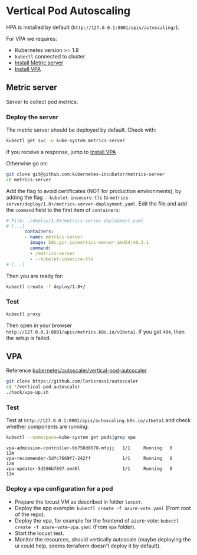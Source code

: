 # Vertical Pod Autoscaling

HPA is installed by default (`http://127.0.0.1:8001/apis/autoscaling/`).

For VPA we requires:
  - Kubernetes version >= 1.9
  - `kubectl` connected to cluster
  - [Install Metric server](#metric-server)
  - [Install VPA](#vpa)

## Metric server

Server to collect pod metrics.

### Deploy the server

The metric server should be deployed by default. Check with:
```bash
kubectl get svc -n kube-system metrics-server
```
If you receive a response, jump to [Install VPA](#vpa)

Otherwise go on:

```bash
git clone git@github.com:kubernetes-incubator/metrics-server
cd metrics-server
```

Add the flag to avoid certificates (NOT for production environments), by adding the flag `--kubelet-insecure-tls` to `metrics-server/deploy/1.8+/metrics-server-deployment.yaml`. Edit the file and add the `command` field to the first item of `containers`:
```yaml
# File: ./deploy/1.8+/metrics-server-deployment.yaml
# [...]
       containers:
       - name: metrics-server
         image: k8s.gcr.io/metrics-server-amd64:v0.3.1
         command:
         - /metrics-server
         - --kubelet-insecure-tls
# [...]
```

Then you are ready for:
```bash
kubectl create -f deploy/1.8+/
```

### Test

```bash
kubectl proxy
```

Then open in your browser `http://127.0.0.1:8001/apis/metrics.k8s.io/v1beta1`. If you get `404`, then the setup is failed.

## VPA

Reference [kubernetes/autoscaler/vertical-pod-autoscaler](https://github.com/kubernetes/autoscaler/tree/master/vertical-pod-autoscaler)

```bash
git clone https://github.com/lorisrossi/autoscaler
cd */vertical-pod-autoscaler
./hack/vpa-up.sh
```

### Test

Test at `http://127.0.0.1:8001/apis/autoscaling.k8s.io/v1beta1` and check whether components are running:
```bash
kubectl --namespace=kube-system get pods|grep vpa
```

```
vpa-admission-controller-6b758d8678-mfpjj   1/1     Running   0          12m
vpa-recommender-5dfc7669f7-242ff            1/1     Running   0          12m
vpa-updater-5d596b7897-xm46l                1/1     Running   0          12m
```

### Deploy a vpa configuration for a pod

- Prepare the locust VM as described in folder `locust`.
- Deploy the app example: `kubectl create -f azure-vote.yaml` (From root of the repo).
- Deploy the vpa, for example for the frontend of azure-vote: `kubectl create -f azure-vote-vpa.yaml` (From `vpa` folder).
- Start the locust test.
- Monitor the resources, should vertically autoscale (maybe deploying the ui could help, seems terraform doesn't deploy it by default).
